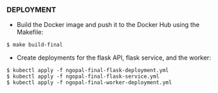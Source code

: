 ### DEPLOYMENT 
- Build the Docker image and push it to the Docker Hub using the Makefile:
```
$ make build-final
```
- Create deployments for the flask API, flask service, and the worker:
```
$ kubectl apply -f ngopal-final-flask-deployment.yml
$ kubectl apply -f ngopal-final-flask-service.yml
$ kubectl apply -f ngopal-final-worker-deployment.yml
```
